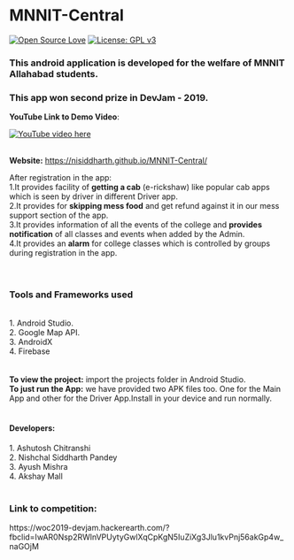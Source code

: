# MNNIT-Central
[![Open Source Love](https://badges.frapsoft.com/os/v1/open-source.svg?v=103)](https://github.com/ellerbrock/open-source-badges/)
[![License: GPL v3](https://img.shields.io/badge/License-GPLv3-blue.svg)](https://www.gnu.org/licenses/gpl-3.0)<br>


<h3>This android application is developed for the welfare of MNNIT Allahabad students.</h3>
<h3>This app won second prize in DevJam - 2019.</h3>

**YouTube Link to Demo Video**: 

[![YouTube video here](https://img.youtube.com/vi/RcYkqvmxNFM/0.jpg)](https://youtu.be/RcYkqvmxNFM)

<br>**Website:** https://nisiddharth.github.io/MNNIT-Central/
<br>

After registration in the app:
<br>1.It provides facility of <B>getting a cab</B> (e-rickshaw) like popular cab apps which is seen by driver in different Driver app.
<br>2.It provides for <B>skipping mess food</B> and get refund against it in our mess support section of the app. 
<br>3.It provides information of all the events of the college and <B>provides notification</B> of all classes and events when added by the Admin.
<br>4.It provides an <B>alarm</B> for college classes which is controlled by groups during registration in the app.
<br><br><br>
<h3>Tools and Frameworks used</h3>
<br>1. Android Studio.
<br>2. Google Map API.
<br>3. AndroidX
<br>4. Firebase
<br><br>
<br><B>To view the project:</B> import the projects folder in Android Studio.
<br><B>To just run the App:</B> we have provided two APK files too. One for the Main App and other for the Driver App.Install in your device and run normally.
<br><br>
<h4>Developers:</h4>
1. Ashutosh Chitranshi<br>
2. Nishchal Siddharth Pandey<br>
3. Ayush Mishra<br>
4. Akshay Mall<br>
<br>
<h3> Link to competition: </h3>
https://woc2019-devjam.hackerearth.com/?fbclid=IwAR0Nsp2RWlnVPUytyGwlXqCpKgN5IuZiXg3Jlu1kvPnj56akGp4w_naGOjM
